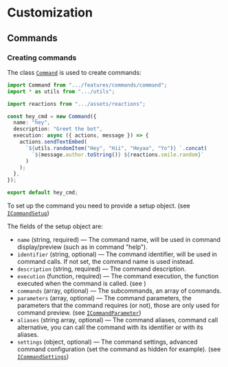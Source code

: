 # Customization

## Commands

### Creating commands

The class [`Command`](../src/features/commands/command.ts) is used to create commands:

```typescript
import Command from ".../features/commands/command";
import * as utils from ".../utils";

import reactions from ".../assets/reactions";

const hey_cmd = new Command({
  name: "hey",
  description: "Greet the bot",
  execution: async ({ actions, message }) => {
    actions.sendTextEmbed(
      `${utils.randomItem("Hey", "Hii", "Heyaa", "Yo")} `.concat(
        `${message.author.toString()} ${reactions.smile.random}`
      )
    );
  },
});

export default hey_cmd;
```

To set up the command you need to provide a setup object. (see [`ICommandSetup`](/src/features/commands/command.ts))

The fields of the setup object are:

- `name` (string, required) — The command name, will be used in command display/preview (such as in command "help").
- `identifier` (string, optional) — The command identifier, will be used in command calls. If not set, the command name is used instead.
- `description` (string, required) — The command description.
- `execution` (function, required) — The command execution, the function executed when the command is called. (see [](/src/features/commands/command.ts))
- `commands` (array, optional) — The subcommands, an array of commands.
- `parameters` (array, optional) — The command parameters, the parameters that the command requires (or not), those are only used for command preview. (see [`ICommandParameter`](/src/features/commands/command.ts))
- `aliases` (string array, optional) — The command aliases, command call alternative, you can call the command with its identifier or with its aliases.
- `settings` (object, optional) — The command settings, advanced command configuration (set the command as hidden for example). (see [`ICommandSettings`](/src/features/commands/command.ts))
